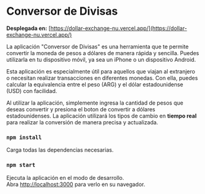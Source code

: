 # Conversor de Divisas

**Desplegada en:**  [https://dollar-exchange-nu.vercel.app/](https://dollar-exchange-nu.vercel.app/)

La aplicación "Conversor de Divisas" es una herramienta que te permite convertir la moneda de pesos a dólares de manera rápida y sencilla. Puedes utilizarla en tu dispositivo móvil, ya sea un iPhone o un dispositivo Android.

Esta aplicación es especialmente útil para aquellos que viajan al extranjero o necesitan realizar transacciones en diferentes monedas. Con ella, puedes calcular la equivalencia entre el peso (ARG) y el dólar estadounidense (USD) con facilidad.

Al utilizar la aplicación, simplemente ingresa la cantidad de pesos que deseas convertir y presiona el boton de convertir a dólares estadounidenses. La aplicación utilizará los tipos de cambio en **tiempo real** para realizar la conversión de manera precisa y actualizada. 


### `npm install`

Carga todas las dependencias necesarias.

### `npm start`

Ejecuta la aplicación en el modo de desarrollo.\
Abra [http://localhost:3000](http://localhost:3000) para verlo en su navegador.



